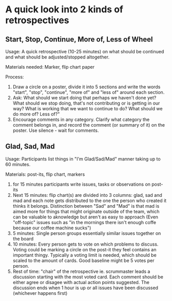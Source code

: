 # A quick look into 2 kinds of retrospectives

## Start, Stop, Continue, More of, Less of Wheel

Usage: A quick retrospective (10-25 minutes) on what should be continued and what should be adjusted/stopped altogether.

Materials needed: Marker, flip chart paper

Process:

1. Draw a circle on a poster, divide it into 5 sections and write the words "start", "stop", "continue", "more of" and "less of" around each section.
2. Ask: What should we start doing that perhaps we haven't done yet? What should we stop doing, that's not contributing or is getting in our way? What is working that we want to continue to do? What should we do more of? Less of?"
3. Encourage comments in any category. Clarify what category the comment belongs in, and record the comment (or summary of it) on the poster. Use silence - wait for comments.

## Glad, Sad, Mad

Usage: Participants list things in "I'm Glad/Sad/Mad" manner taking up to 60 minutes.

Materials: post-its, flip chart, markers

1. for 15 minutes participants write issues, tasks or observations on post-its
2. Next 15 minutes: flip chart(s) are divided into 3 columns: glad, sad and mad and each note gets distributed to the one the person who created it thinks it belongs. Distinction between "Sad" and "Mad" is that mad is aimed more for things that might originate outside of the team, which can be valuable to aknowledge but aren't as easy to approach (Even "off-topic" issues such as "in the mornings there isn't enough coffe because our coffee machine sucks")
3. 5 minutes: Single person groups essentially similar issues together on the board
4. 10 minutes: Every person gets to vote on which problems to discuss. Voting could be marking a circle on the post-it they feel contains an important thingy. Typically a voting limit is needed, which should be scaled to the amount of cards. Good baseline might be 5 votes per person.
5. Rest of time: "chair" of the retrospective ie. scrummaster leads a discussion starting with the most voted card. Each comment should be either agree or disagee with actual action points suggested. The discussion ends when 1 hour is up or all issues have been discussed (whichever happens first)
